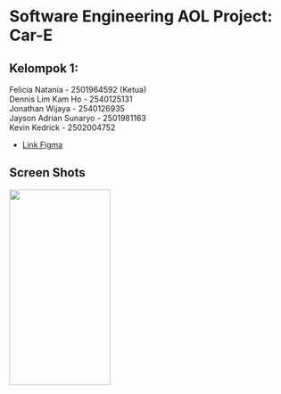 # Software Engineering AOL Project: Car-E

## Kelompok 1:
Felicia Natania - 2501964592 (Ketua)\
Dennis Lim Kam Ho - 2540125131\
Jonathan Wijaya - 2540126935\
Jayson Adrian Sunaryo - 2501981163\
Kevin Kedrick - 2502004752

- [Link Figma](https://www.figma.com/file/eXHpyUJl8TX9wygNxI7Zsy/Prototype?type=design&node-id=0%3A1&t=sewjRVMpiglrWAOe-1)

## Screen Shots
<img src="https://github.com/JonathanwII/car-e/assets/130579465/5c563fb9-4877-4da8-8360-fa6a397dbc4e"  width="60%" height="30%">
